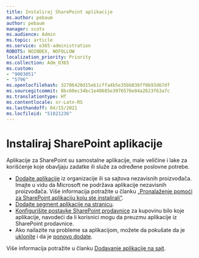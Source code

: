 ```yaml
---
title: Instaliraj SharePoint aplikacije
ms.author: pebaum
author: pebaum
manager: scotv
ms.audience: Admin
ms.topic: article
ms.service: o365-administration
ROBOTS: NOINDEX, NOFOLLOW
localization_priority: Priority
ms.collection: Adm_O365
ms.custom:
- "9003051"
- "5796"
ms.openlocfilehash: 32706420d15eb1cffa4b5e35bb836ff0b93d67df
ms.sourcegitcommit: 8bc60ec34bc1e40685e3976576e04a2623f63a7c
ms.translationtype: HT
ms.contentlocale: sr-Latn-RS
ms.lasthandoff: 04/15/2021
ms.locfileid: "51821236"
---
```

# <a name="install-sharepoint-apps"></a>Instaliraj SharePoint aplikacije

Aplikacije za SharePoint su samostalne aplikacije, male veličine i lake za korišćenje koje obavljaju zadatke ili služe za određene poslovne potrebe.

- [Dodajte aplikacije](https://support.microsoft.com/office/ef9c0dbd-7fe1-4715-a1b0-fe3bc81317cb)  iz organizacije ili sa sajtova nezavisnih proizvođača. Imajte u vidu da Microsoft ne podržava aplikacije nezavisnih proizvođača. Više informacija potražite u članku  [„Pronalaženje pomoći za SharePoint aplikaciju koju ste instalirali“](https://support.office.com/article/get-help-for-a-sharepoint-app-you-installed-fd98af7f-6af0-4573-8360-8f5631c6ab21).
-   [Dodajte segment aplikacije na stranicu](https://support.microsoft.com/office/6f06c0b7-44b8-4c69-b4ad-85197eee8d78).
-   [Konfigurišite postavke SharePoint prodavnice](https://docs.microsoft.com/sharepoint/configure-sharepoint-store-settings)  za kupovinu bilo koje aplikacije, navodeći da li korisnici mogu da preuzmu aplikacije iz SharePoint prodavnice.
-   Ako nailazite na probleme sa aplikacijom, možete da pokušate da je  [uklonite](https://support.microsoft.com/office/03198d1b-c33b-498d-9469-af641a587d6c)  i  da je  [ponovo dodate](https://support.microsoft.com/office/ef9c0dbd-7fe1-4715-a1b0-fe3bc81317cb).

Više informacija potražite u članku  [Dodavanje aplikacije na sajt](https://support.microsoft.com/office/add-an-app-to-a-site-ef9c0dbd-7fe1-4715-a1b0-fe3bc81317cb).
